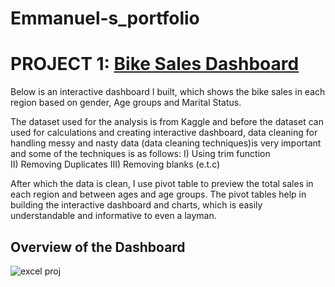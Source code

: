 # Emmanuel-s_portfolio

# PROJECT 1:  [Bike Sales Dashboard](https://github.com/classicemmaeasy/Bike-Sales-Dashboard)

Below is an interactive dashboard I built, which shows the bike sales in each region based on gender, Age groups and Marital Status.

The dataset used for the analysis is from Kaggle and before the dataset can used for calculations and creating interactive dashboard, data cleaning for handling messy and nasty data (data cleaning techniques)is very important and some of the techniques is as follows:
I) Using trim function  
II) Removing Duplicates
III) Removing  blanks (e.t.c)

After which the data is clean, I use pivot table to preview the total sales in each region and between ages and age groups.
The pivot tables help in building the interactive dashboard and charts, which is easily understandable and informative to even a layman.

## Overview of the Dashboard
![excel proj](https://github.com/classicemmaeasy/Emmanuel-s_portfolio/assets/105358925/0bed61e6-cc24-4327-a106-551480ce9c7f)
